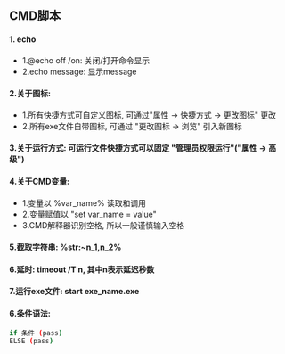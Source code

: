 ##  CMD脚本

#### 1. echo

- 1.@echo off /on:  关闭/打开命令显示
- 2.echo message:  显示message

#### 2.关于图标: 

- 1.所有快捷方式可自定义图标, 可通过"属性 -> 快捷方式 -> 更改图标" 更改
- 2.所有exe文件自带图标, 可通过 "更改图标 -> 浏览" 引入新图标

#### 3.关于运行方式: 可运行文件快捷方式可以固定 "管理员权限运行"("属性 -> 高级")

#### 4.关于CMD变量: 

- 1.变量以 %var_name% 读取和调用
- 2.变量赋值以 "set var_name = value"
- 3.CMD解释器识别空格, 所以一般谨慎输入空格

#### 5.截取字符串:  %str:~n_1,n_2%

#### 6.延时:   timeout /T n, 其中n表示延迟秒数

#### 7.运行exe文件: start exe_name.exe

#### 6.条件语法:

```bash
if 条件 (pass) 
ELSE (pass)
```





